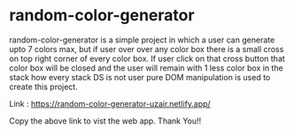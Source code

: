 # random-color-generator

random-color-generator is a simple project in which a user can generate upto 7 colors max, but if user over over any color box there is a small cross on top right corner of every color box.
If user click on that cross button that color box will be closed and the user will remain with 1 less color box in the stack how every stack DS is not user pure DOM manipulation is used to create this project.

Link : https://random-color-generator-uzair.netlify.app/

Copy the above link to vist the web app.
Thank You!!